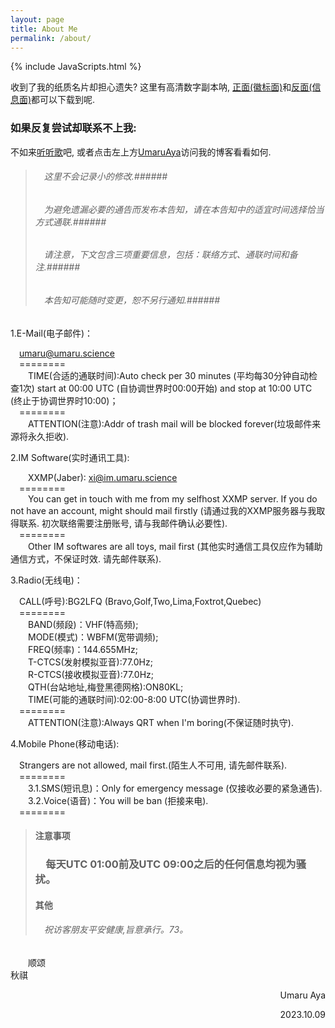 ```yaml
---
layout: page
title: About Me
permalink: /about/
---
```


{% include JavaScripts.html %}

收到了我的纸质名片却担心遗失? 这里有高清数字副本呐, [正面(徽标面)](/include/BCard/UmaruAyaCardF.png "名片正面(徽标面)")和[反面(信息面)](/include/BCard/UmaruAyaCardB.png "名片反面(信息面)")都可以下载到呢.  

<h3>如果反复尝试却联系不上我:</h3>  

不如来[听听歌](https://music.163.com/#/playlist?id=7077611946 "听听歌按钮")吧, 或者点击左上方[UmaruAya](/ "主页")访问我的博客看看如何.  

> ###### &emsp;这里不会记录小的修改.######  
> ###### &emsp;为避免遗漏必要的通告而发布本告知，请在本告知中的适宜时间选择恰当方式通联.######  
> ###### &emsp;请注意，下文包含三项重要信息，包括：联络方式、通联时间和备注.######  
> ###### &emsp;本告知可能随时变更，恕不另行通知.######  


1.E-Mail(电子邮件)：  

&emsp;[umaru@umaru.science](mailto:\\umaru@umaru.science "Send E-Mail to me.")  
&emsp;========  
&emsp;&emsp;TIME(合适的通联时间):Auto check per 30 minutes (平均每30分钟自动检查1次) start at 00:00 UTC (自协调世界时00:00开始)  and stop at 10:00 UTC (终止于协调世界时10:00)；  
&emsp;========  
&emsp;&emsp;ATTENTION(注意):Addr of trash mail will be blocked forever(垃圾邮件来源将永久拒收).  

2.IM Software(实时通讯工具):  

&emsp;&emsp;XXMP(Jaber): xi@im.umaru.science  
&emsp;========  
&emsp;&emsp;You can get in touch with me from my selfhost XXMP server. If you do not have an account, might should mail firstly (请通过我的XXMP服务器与我取得联系. 初次联络需要注册账号, 请与我邮件确认必要性).  
&emsp;========  
&emsp;&emsp;Other IM softwares are all toys, mail first (其他实时通信工具仅应作为辅助通信方式，不保证时效. 请先邮件联系).  

3.Radio(无线电)：  

&emsp;CALL(呼号):BG2LFQ (Bravo,Golf,Two,Lima,Foxtrot,Quebec)  
&emsp;========  
&emsp;&emsp;BAND(频段)：VHF(特高频);  
&emsp;&emsp;MODE(模式)：WBFM(宽带调频);  
&emsp;&emsp;FREQ(频率)：144.655MHz;  
&emsp;&emsp;T-CTCS(发射模拟亚音):77.0Hz;  
&emsp;&emsp;R-CTCS(接收模拟亚音):77.0Hz;  
&emsp;&emsp;QTH(台站地址,梅登黑德网格):ON80KL;  
&emsp;&emsp;TIME(可能的通联时间):02:00-8:00 UTC(协调世界时).  
&emsp;========  
&emsp;&emsp;ATTENTION(注意):Always QRT when I'm boring(不保证随时执守).  

4.Mobile Phone(移动电话):  

&emsp;Strangers are not allowed, mail first.(陌生人不可用, 请先邮件联系).  
&emsp;========  
&emsp;&emsp;3.1.SMS(短讯息)：Only for emergency message (仅接收必要的紧急通告).  
&emsp;&emsp;3.2.Voice(语音)：You will be ban (拒接来电).  
&emsp;========  

> #### 注意事项 ####  
> ### &emsp;每天UTC 01:00前及UTC 09:00之后的任何信息均视为骚扰。 ###  
> #### 其他 ####  
> ###### &emsp;祝访客朋友平安健康,旨意承行。73。 ######  

&emsp;&emsp;顺颂  
秋祺  

<p align="right">Umaru Aya</p>
<p align="right">2023.10.09</p>
